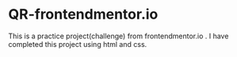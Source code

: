 # QR-frontendmentor.io
This is a practice project(challenge) from frontendmentor.io .
I have completed this project using html and css.
